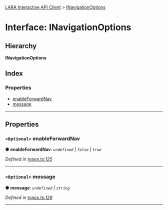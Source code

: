 [LARA Interactive API Client](../README.md) > [INavigationOptions](../interfaces/inavigationoptions.md)

# Interface: INavigationOptions

## Hierarchy

**INavigationOptions**

## Index

### Properties

* [enableForwardNav](inavigationoptions.md#enableforwardnav)
* [message](inavigationoptions.md#message)

---

## Properties

<a id="enableforwardnav"></a>

### `<Optional>` enableForwardNav

**● enableForwardNav**: *`undefined` \| `false` \| `true`*

*Defined in [types.ts:125](../../../lara-typescript/src/interactive-api-client/types.ts#L125)*

___
<a id="message"></a>

### `<Optional>` message

**● message**: *`undefined` \| `string`*

*Defined in [types.ts:126](../../../lara-typescript/src/interactive-api-client/types.ts#L126)*

___

